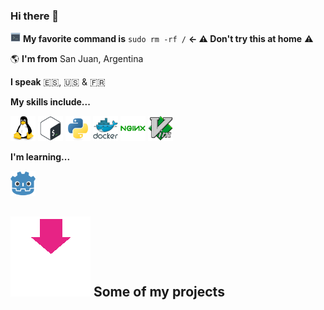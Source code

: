 ### Hi there 👋

![CMD](img/cmd/icons8-cmd-16.png) **My favorite command is** ```sudo rm -rf /``` **<- ⚠️ Don't try this at home** ⚠️

:earth_americas: **I'm from** San Juan, Argentina

**I speak** :es:, :us: & :fr:

**My skills include...**
<p align="left">
<img src="https://raw.githubusercontent.com/devicons/devicon/master/icons/linux/linux-original.svg" alt="linux" width="40" height="40"/> <img src="https://github.com/devicons/devicon/blob/master/icons/bash/bash-original.svg" alt="bash" width="40" height="40"/>
<img src="https://raw.githubusercontent.com/devicons/devicon/master/icons/python/python-original.svg" alt="python" width="40" height="40"/>
<img src="https://raw.githubusercontent.com/devicons/devicon/master/icons/docker/docker-original-wordmark.svg" alt="docker" width="40" height="40"/>
<img src="https://github.com/devicons/devicon/blob/master/icons/nginx/nginx-original.svg" alt="nginx" height="40"/>
<img src="https://github.com/devicons/devicon/blob/master/icons/vim/vim-original.svg" alt="vim" width="40" height="40"/>
 </p>

**I'm learning...**

<img src="https://github.com/devicons/devicon/blob/master/icons/godot/godot-original.svg" alt="godot" width="40" height="40"/>

## ![Arrow](img/gif-icons/guidance-4492_128.gif) Some of my projects
<!--
**martinavilasj/martinavilasj** is a ✨ _special_ ✨ repository because its `README.md` (this file) appears on your GitHub profile.

Here are some ideas to get you started:

- 🔭 I’m currently working on ...
- 🌱 I’m currently learning ...
- 👯 I’m looking to collaborate on ...
- 🤔 I’m looking for help with ...
- 💬 Ask me about ...
- 📫 How to reach me: ...
- 😄 Pronouns: ...
- ⚡ Fun fact: ...
-->
